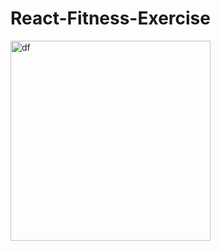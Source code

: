 # React-Fitness-Exercise
<img width="320" alt="df" src="https://github.com/HafsaOuaj/React-Fitness-Exercise/assets/99544208/bc882daf-1ec8-45e3-a95f-cdb8912e380b">
